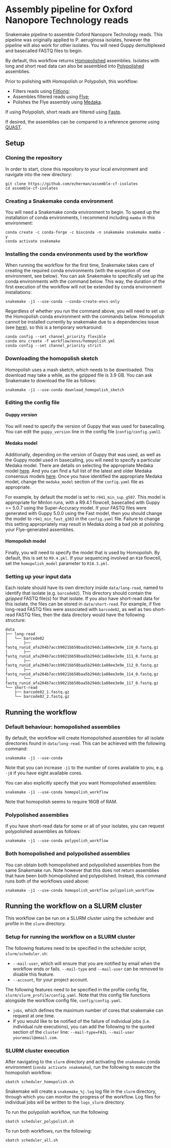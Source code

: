 # Assembly pipeline for Oxford Nanopore Technology reads
Snakemake pipeline to assemble Oxford Nanopore Technology reads. 
This pipeline was originally applied to P. aeruginosa isolates, 
however the pipeline will also work for other isolates. 
You will need Guppy demultiplexed and basecalled FASTQ files to begin. 

By default, this workflow returns [Homopolished](https://github.com/ythuang0522/homopolish) assemblies. 
Isolates with long and short read data can also be assembled into 
[Polypolished](https://github.com/rrwick/Polypolish) assemblies. 

Prior to polishing with Homopolish or Polypolish, this workflow:
- Filters reads using [Filtlong](https://github.com/rrwick/Filtlong);
- Assembles filtered reads using [Flye](https://github.com/fenderglass/Flye);
- Polishes the Flye assembly using [Medaka](https://github.com/nanoporetech/medaka). 

If using Polypolish, 
short reads are filtered using [Fastp](https://github.com/OpenGene/fastp). 

If desired, the assemblies can be compared to a reference genome using 
[QUAST](https://quast.sourceforge.net/). 

## Setup

### Cloning the repository
In order to start, clone this repository to your local environment 
and navigate into the new directory:

```
git clone https://github.com/ezherman/assemble-cf-isolates
cd assemble-cf-isolates
```

### Creating a Snakemake conda environment
You will need a Snakemake conda environment to begin. To speed up the installation of conda environments,
I recommend including `mamba` in this environment:

```
conda create -c conda-forge -c bioconda -n snakemake snakemake mamba -y
conda activate snakemake
```

### Installing the conda environments used by the workflow
When running the workflow for the first time, Snakemake takes care of
creating the required conda environments (with the exception of one environment, see below). 
You can ask Snakemake
to specifically set up the conda environments with the command below.
This way, the duration of the first execution of the workflow will not
be extended by conda environment installations:

```
snakemake -j1 --use-conda --conda-create-envs-only
```

Regardless of whether you run the command above, you will need to set
up the Homopolish conda environment with the commands below. Homopolish
cannot be installed currently by snakemake due to a dependencies issue
(see [here](https://github.com/ythuang0522/homopolish/issues/57)), 
so this is a temporary workaround:

```
conda config --set channel_priority flexible
conda env create -f workflow/envs/homopolish.yml
conda config --set channel_priority strict
```


### Downloading the homopolish sketch
Homopolish uses a mash sketch, which needs to be downloaded.
This download may take a while, as the gzipped file is 3.9 GB. 
You can ask Snakemake to download the file as follows:

```
snakemake -j1 --use-conda download_homopolish_sketch
```

### Editing the config file

#### Guppy version
You will need to specify the version of Guppy that was used for basecalling.
You can edit the `guppy_version` line in the config file (`config/config.yaml`).

#### Medaka model
Additionally, depending on the version of Guppy that was used, 
as well as the Guppy model used in basecalling, you will need to specify
a particular Medaka model. There are details on selecting the appropriate Medaka
model [here](https://github.com/nanoporetech/medaka#models). And you can
find a full list of the latest and older Medaka consensus models 
[here](https://github.com/nanoporetech/medaka/blob/master/medaka/options.py).
Once you have identified the appropriate Medaka model,
change the `medaka_model` section of the `config.yaml` file as appropriate.

For example, by default the model is set to `r941_min_sup_g507`. This model
is appropriate for MinIon runs, with a R9.4.1 flowcell, basecalled with 
Guppy >= 5.0.7 using the Super-Accuracy model. If your FASTQ files
were generated with Guppy 5.0.0 using the Fast model, then 
you should change the model to `r941_min_fast_g303` in the `config.yaml` file.
Failure to change this setting appropriately may result in Medaka doing
a bad job at polishing your Flye-generated assemblies. 

#### Homopolish model
Finally, you will need to specify the model that is used by Homopolish. 
By default, this is set to `R9.4.pkl`. If your sequencing involved an
`R10` flowcell, set the `homopolish_model` parameter to `R10.3.pkl`. 

### Setting up your input data
Each isolate should have its own directory inside `data/long-read`, named
to identify that isolate (e.g. `barcode02`). This
directory should contain the *gzipped* FASTQ file(s) for that isolate.
If you also have short-read data for this isolate, the files can be
stored in `data/short-read`. For example, if five long-read FASTQ files
were associated with `barcode02`, as well as two short-read FASTQ files,
then the data directory would have the following structure:

```
data
├── long-read
│   └── barcode02
│       ├── fastq_runid_afa204b7accb9021bb58baa5b294dc1a88ee3e9e_110_0.fastq.gz
│       ├── fastq_runid_afa204b7accb9021bb58baa5b294dc1a88ee3e9e_111_0.fastq.gz
│       ├── fastq_runid_afa204b7accb9021bb58baa5b294dc1a88ee3e9e_112_0.fastq.gz
│       ├── fastq_runid_afa204b7accb9021bb58baa5b294dc1a88ee3e9e_114_0.fastq.gz
│       └── fastq_runid_afa204b7accb9021bb58baa5b294dc1a88ee3e9e_117_0.fastq.gz
└── short-read
    ├── barcode02_1.fastq.gz
    └── barcode02_2.fastq.gz
```

## Running the workflow

### Default behaviour: homopolished assemblies
By default, the workflow will create Homopolished assemblies for
all isolate directories found in `data/long-read`. This can be 
achieved with the following command:

```
snakemake -j1 --use-conda
```

Note that you can increase `-j1` to the number of cores available to you,
e.g. `-j8` if you have eight available cores.

You can also explicitly specify that you want Homopolished assemblies:

```
snakemake -j1 --use-conda homopolish_workflow
```

Note that homopolish seems to require 16GB of RAM. 

### Polypolished assemblies
If you have short-read data for some or all of your isolates,
you can request polypolished assemblies as follows:

```
snakemake -j1 --use-conda polypolish_workflow
```

### Both homopolished and polypolished assemblies
You can obtain both homopolished and polypolished assemblies
from the same Snakemake run. Note however that this does not
return assemblies that have been both homopolished and polypolished.
Instead, this command runs both of the workflows used above:

```
snakemake -j1 --use-conda homopolish_workflow polypolish_workflow
```

## Running the workflow on a SLURM cluster
This workflow can be run on a SLURM cluster using the scheduler
and profile in the `slurm` directory. 

### Setup for running the workflow on a SLURM cluster
The following features need to be specified in the scheduler
script, `slurm/scheduler.sh`:

- `--mail-user`, which will ensure that you are notified by email
when the workflow ends or fails. `--mail-type` and `--mail-user`
can be removed to disable this feature.
- `--account`, for your project account.

The following features need to be specified in the profile config
file, `slurm/slurm_profile/config.yaml`. Note that this config file
functions alongside the workflow config file, `config/config.yaml`.

- `jobs`, which defines the maximum number of cores that snakemake
can request at one time. 
- If you would like to be notified of the failure of individual
jobs (i.e. individual rule executions), you can add the following
to the quoted section of the `cluster` line: 
`--mail-type=FAIL --mail-user youremail@email.com`. 

### SLURM cluster execution
After navigating to the `slurm` directory and activating the
`snakemake` conda environment (`conda activate snakemake`), 
run the following to execute the homopolish workflow:

```
sbatch scheduler_homopolish.sh
```

Snakemake will create a `snakemake_%j.log` log file in the `slurm` 
directory, through which you can monitor the progress of the workflow.
Log files for individual jobs will be written to the `logs_slurm` directory. 

To run the polypolish workflow, run the following:

```
sbatch scheduler_polypolish.sh
```

To run both workflows, run the following:

```
sbatch scheduler_all.sh
```
